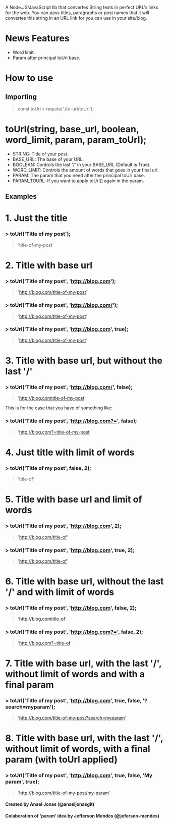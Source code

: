 A Node.JS/JavaScript lib that convertes String texts in perfect URL's links for the web. You can pass titles, paragraphs or post names that it will convertes this string in an URL link for you can use in your site/blog.

# News Features

- Word limit.
- Param after principal toUrl base.

# How to use

## Importing

> const toUrl = require('./to-url/toUrl');

# toUrl(string, base_url, boolean, word_limit, param, param_toUrl);

- STRING: Title of your post.
- BASE_URL: The base of your URL.
- BOOLEAN: Controls the last '/' in your BASE_URL (Default is True).
- WORD_LIMIT: Controls the amount of words that goes in your final url.
- PARAM: The param that you need after the principal toUrl base.
- PARAM_TOURL: If you want to apply toUrl() again in the param.

## Examples

# 1. Just the title

### > toUrl('Title of my post');
> 'title-of-my-post'

# 2. Title with base url

### > toUrl('Title of my post', 'http://blog.com');
> 'http://blog.com/title-of-my-post'

### > toUrl('Title of my post', 'http://blog.com/');
> 'http://blog.com/title-of-my-post'

### > toUrl('Title of my post', 'http://blog.com', true);
> 'http://blog.com/title-of-my-post'

# 3. Title with base url, but without the last '/'

### > toUrl('Title of my post', 'http://blog.com/', false);
> 'http://blog.comtitle-of-my-post'

This is for the case that you have of something like:

### > toUrl('Title of my post', 'http://blog.com?=', false);
> 'http://blog.com?=title-of-my-post'

# 4. Just title with limit of words

### > toUrl('Title of my post', false, 2);
> 'title-of'

# 5. Title with base url and limit of words

### > toUrl('Title of my post', 'http://blog.com', 2);
> 'http://blog.com/title-of'

### > toUrl('Title of my post', 'http://blog.com', true, 2);
> 'http://blog.com/title-of'

# 6. Title with base url, without the last '/' and with limit of words

### > toUrl('Title of my post', 'http://blog.com', false, 2);
> 'http://blog.comtitle-of'

### > toUrl('Title of my post', 'http://blog.com?=', false, 2);
> 'http://blog.com?=title-of'

# 7. Title with base url, with the last '/', without limit of words and with a final param

### > toUrl('Title of my post', 'http://blog.com', true, false, '?search=myparam');
> 'http://blog.com/title-of-my-post?search=myparam'

# 8. Title with base url, with the last '/', without limit of words, with a final param (with toUrl applied)

### > toUrl('Title of my post', 'http://blog.com', true, false, 'My param', true);
> 'http://blog.com/title-of-my-post/my-param'


#### Created by Anael Jonas (@anaeljonasgit)
#### Colaboration of 'param' idea by Jefferson Mendes (@jeferson-mendes)
